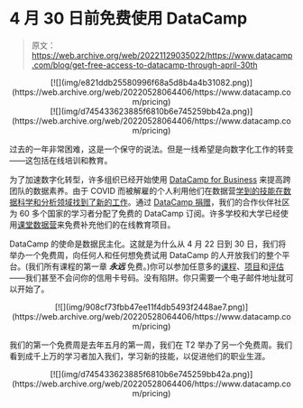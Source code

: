 # 4 月 30 日前免费使用 DataCamp

> 原文：<https://web.archive.org/web/20221129035022/https://www.datacamp.com/blog/get-free-access-to-datacamp-through-april-30th>

<center>[![](img/e821ddb25580996f68a5d8b4a4b31082.png)](https://web.archive.org/web/20220528064406/https://www.datacamp.com/pricing)</center>

<center>[![](img/d745433623885f6810b6e745259bb42a.png)](https://web.archive.org/web/20220528064406/https://www.datacamp.com/pricing)</center>

过去的一年非常困难，这是一个保守的说法。但是一线希望是向数字化工作的转变——这包括在线培训和教育。

为了加速数字化转型，许多组织已经开始使用 [DataCamp for Business](https://web.archive.org/web/20220528064406/https://www.datacamp.com/groups/business) 来提高跨团队的数据素养。由于 COVID 而被解雇的个人利用他们在数据营[学到的技能在数据科学和分析领域找到了新的工作](https://web.archive.org/web/20220528064406/https://www.datacamp.com/community/blog/patrick)。通过 [DataCamp 捐赠](https://web.archive.org/web/20220528064406/https://www.datacamp.com/community/blog/datacamp-donates)，我们的合作伙伴社区为 60 多个国家的学习者分配了免费的 DataCamp 订阅。许多学校和大学已经使用[课堂数据营](https://web.archive.org/web/20220528064406/https://www.datacamp.com/groups/classrooms)来免费补充他们的在线教育项目。

DataCamp 的使命是数据民主化。这就是为什么从 4 月 22 日到 30 日，我们将举办一个免费周，向任何人和任何想免费试用 DataCamp 的人开放我们的整个平台。(我们所有课程的第一章 ***永远*** 免费。)你可以参加任意多的[课程](https://web.archive.org/web/20220528064406/https://www.datacamp.com/courses)、[项目](https://web.archive.org/web/20220528064406/https://www.datacamp.com/projects)和[评估](https://web.archive.org/web/20220528064406/https://www.datacamp.com/signal)——我们甚至不会问你的信用卡号码。没有陷阱。你只需要一个电子邮件地址就可以开始了。

<center>[![](img/908cf73fbb47ee11f4db5493f2448ae7.png)](https://web.archive.org/web/20220528064406/https://www.datacamp.com/pricing)</center>

我们的第一个免费周是去年五月的第一周，我们在 T2 举办了另一个免费周。我们看到成千上万的学习者加入我们，学习新的技能，以促进他们的职业生涯。

<center>[![](img/d745433623885f6810b6e745259bb42a.png)](https://web.archive.org/web/20220528064406/https://www.datacamp.com/pricing)</center>